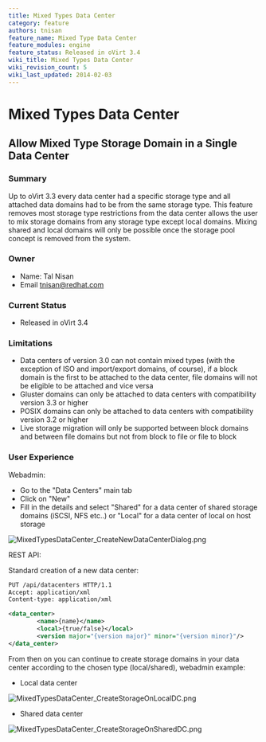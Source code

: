 ```yaml
---
title: Mixed Types Data Center
category: feature
authors: tnisan
feature_name: Mixed Type Data Center
feature_modules: engine
feature_status: Released in oVirt 3.4
wiki_title: Mixed Types Data Center
wiki_revision_count: 5
wiki_last_updated: 2014-02-03
---
```


# Mixed Types Data Center

## Allow Mixed Type Storage Domain in a Single Data Center

### Summary

Up to oVirt 3.3 every data center had a specific storage type and all attached data domains had to be from the same storage type. This feature removes most storage type restrictions from the data center allows the user to mix storage domains from any storage type except local domains. Mixing shared and local domains will only be possible once the storage pool concept is removed from the system.

### Owner

*   Name: Tal Nisan
*   Email <tnisan@redhat.com>

### Current Status

*   Released in oVirt 3.4

### Limitations

*   Data centers of version 3.0 can not contain mixed types (with the exception of ISO and import/export domains, of course), if a block domain is the first to be attached to the data center, file domains will not be eligible to be attached and vice versa
*   Gluster domains can only be attached to data centers with compatibility version 3.3 or higher
*   POSIX domains can only be attached to data centers with compatibility version 3.2 or higher
*   Live storage migration will only be supported between block domains and between file domains but not from block to file or file to block

### User Experience

Webadmin:

*   Go to the "Data Centers" main tab
*   Click on "New"
*   Fill in the details and select "Shared" for a data center of shared storage domains (iSCSI, NFS etc..) or "Local" for a data center of local on host storage

![](MixedTypesDataCenter_CreateNewDataCenterDialog.png "MixedTypesDataCenter_CreateNewDataCenterDialog.png")

REST API:

Standard creation of a new data center:

```xml
PUT /api/datacenters HTTP/1.1
Accept: application/xml
Content-type: application/xml

<data_center>
        <name>{name}</name>
        <local>{true/false}</local>
        <version major="{version major}" minor="{version minor}"/>
</data_center>
```

From then on you can continue to create storage domains in your data center according to the chosen type (local/shared), webadmin example:

*   Local data center

![](MixedTypesDataCenter_CreateStorageOnLocalDC.png "MixedTypesDataCenter_CreateStorageOnLocalDC.png")

*   Shared data center

![](MixedTypesDataCenter_CreateStorageOnSharedDC.png "MixedTypesDataCenter_CreateStorageOnSharedDC.png")
